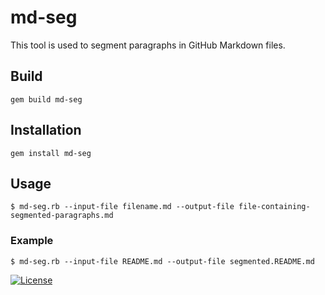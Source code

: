 # md-seg

This tool is used to segment paragraphs in GitHub Markdown files.

## Build

```
gem build md-seg
```

## Installation

```
gem install md-seg
```

## Usage

```
$ md-seg.rb --input-file filename.md --output-file file-containing-segmented-paragraphs.md
```

### Example

```
$ md-seg.rb --input-file README.md --output-file segmented.README.md
```

[![License](https://img.shields.io/badge/License-Apache%202.0-blue.svg)](https://opensource.org/licenses/Apache-2.0)
